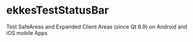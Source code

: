 # ekkesTestStatusBar
Test SafeAreas and Expanded Client Areas (since Qt 6.9) on Android and iOS mobile Apps
